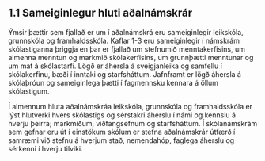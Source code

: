 ## 1.1 Sameiginlegur hluti aðalnámskrár

Ýmsir þættir sem fjallað er um í aðalnámskrá eru sameiginlegir leikskóla, grunnskóla og
framhaldsskóla. Kaflar 1-3 eru sameiginlegir í námskrám skólastiganna þriggja en þar er
fjallað um stefnumið menntakerfisins, um almenna menntun og markmið skólakerfisins,
um grunnþætti menntunar og um mat á skólastarfi. Lögð er áhersla á sveigjanleika
og samfellu í skólakerfinu, bæði í inntaki og starfsháttum. Jafnframt er lögð áhersla á
skólaþróun og sameiginlega þætti í fagmennsku kennara á öllum skólastigum.

Í almennum hluta aðalnámskráa leikskóla, grunnskóla og framhaldsskóla er lýst hlutverki
hvers skólastigs og sérstakri áherslu í námi og kennslu á hverju þeirra; markmiðum,
viðfangsefnum og starfsháttum. Í skólanámskrám sem gefnar eru út í einstökum skólum
er stefna aðalnámskrár útfærð í samræmi við stefnu á hverjum stað, nemendahóp,
faglega áherslu og sérkenni í hverju tilviki.